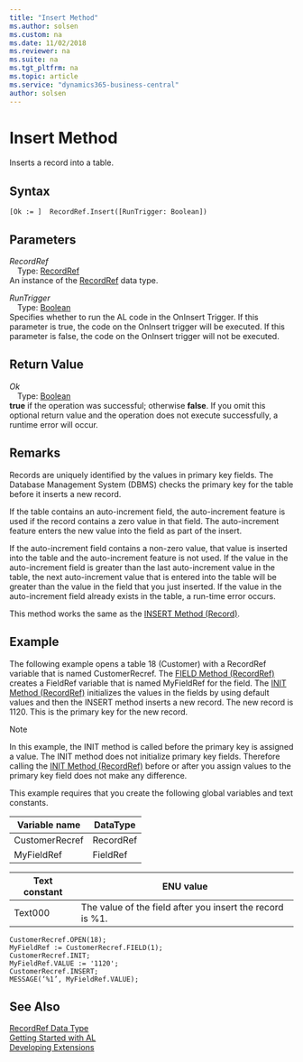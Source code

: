```yaml
---
title: "Insert Method"
ms.author: solsen
ms.custom: na
ms.date: 11/02/2018
ms.reviewer: na
ms.suite: na
ms.tgt_pltfrm: na
ms.topic: article
ms.service: "dynamics365-business-central"
author: solsen
---
```

[//]: # (START>DO_NOT_EDIT)
[//]: # (IMPORTANT:Do not edit any of the content between here and the END>DO_NOT_EDIT.)
[//]: # (Any modifications should be made in the .xml files in the ModernDev repo.)
# Insert Method
Inserts a record into a table.

## Syntax
```
[Ok := ]  RecordRef.Insert([RunTrigger: Boolean])
```
## Parameters
*RecordRef*  
&emsp;Type: [RecordRef](recordref-data-type.md)  
An instance of the [RecordRef](recordref-data-type.md) data type.  

*RunTrigger*  
&emsp;Type: [Boolean](../boolean/boolean-data-type.md)  
Specifies whether to run the AL code in the OnInsert Trigger. If this parameter is true, the code on the OnInsert trigger will be executed. If this parameter is false, the code on the OnInsert trigger will not be executed.
          


## Return Value
*Ok*  
&emsp;Type: [Boolean](../boolean/boolean-data-type.md)  
**true** if the operation was successful; otherwise **false**.  If you omit this optional return value and the operation does not execute successfully, a runtime error will occur.    


[//]: # (IMPORTANT: END>DO_NOT_EDIT)

## Remarks  
 Records are uniquely identified by the values in primary key fields. The Database Management System \(DBMS\) checks the primary key for the table before it inserts a new record.  
  
 If the table contains an auto-increment field, the auto-increment feature is used if the record contains a zero value in that field. The auto-increment feature enters the new value into the field as part of the insert.  
  
 If the auto-increment field contains a non-zero value, that value is inserted into the table and the auto-increment feature is not used. If the value in the auto-increment field is greater than the last auto-increment value in the table, the next auto-increment value that is entered into the table will be greater than the value in the field that you just inserted. If the value in the auto-increment field already exists in the table, a run-time error occurs.  
  
 This method works the same as the [INSERT Method \(Record\)](../../methods/devenv-insert-method-record.md).  
  
## Example  
 The following example opens a table 18 \(Customer\) with a RecordRef variable that is named CustomerRecref. The [FIELD Method \(RecordRef\)](../../methods/devenv-field-method-recordref.md) creates a FieldRef variable that is named MyFieldRef for the field. The [INIT Method \(RecordRef\)](../../methods/devenv-init-method-recordref.md) initializes the values in the fields by using default values and then the INSERT method inserts a new record. The new record is 1120. This is the primary key for the new record.  
  
> [!NOTE]  
>  In this example, the INIT method is called before the primary key is assigned a value. The INIT method does not initialize primary key fields. Therefore calling the [INIT Method \(RecordRef\)](../../methods/devenv-init-method-recordref.md) before or after you assign values to the primary key field does not make any difference.  
  
 This example requires that you create the following global variables and text constants.  
  
|Variable name|DataType|  
|-------------------|--------------|  
|CustomerRecref|RecordRef|  
|MyFieldRef|FieldRef|  
  
|Text constant|ENU value|  
|-------------------|---------------|  
|Text000|The value of the field after you insert the record is %1.|  
  
```  
CustomerRecref.OPEN(18);  
MyFieldRef := CustomerRecref.FIELD(1);  
CustomerRecref.INIT;  
MyFieldRef.VALUE := '1120';  
CustomerRecref.INSERT;  
MESSAGE(‘%1’, MyFieldRef.VALUE);  
```  

## See Also
[RecordRef Data Type](recordref-data-type.md)  
[Getting Started with AL](../../devenv-get-started.md)  
[Developing Extensions](../../devenv-dev-overview.md)